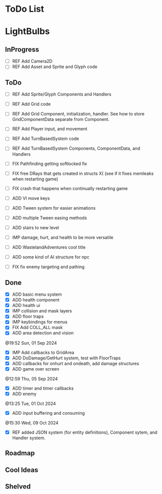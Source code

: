 # ToDo List

# LightBulbs

## InProgress

- [ ] REF Add Camera2D
- [ ] REF Add Asset and Sprite and Glyph code

## ToDo

- [ ] REF Add Sprite/Glyph Components and Handlers
- [ ] REF Add Grid code
- [ ] REF Add Grid Component, initialization, handler. See how to store
  GridComponentData separate from Component.
- [ ] REF Add Player input, and movement
- [ ] REF Add TurnBasedSystem code
- [ ] REF Add TurnBasedSystem Components, ComponentData, and Handlers

- [ ] FIX Pathfinding getting softlocked fix 
- [ ] FIX free DRays that gets created in structs X( (see if it fixes memleaks
  when restarting game)
- [ ] FIX crash that happens when continually restarting game
- [ ] ADD VI move keys
- [ ] ADD Tween system for easier animations
- [ ] ADD multiple Tween easing methods
- [ ] ADD stairs to new level
- [ ] IMP damage, hurt, and health to be more versatile
- [ ] ADD WastelandAdventures cool title
- [ ] ADD some kind of AI structure for npc
- [ ] FIX fix enemy targeting and pathing



## Done

- [x] ADD basic menu system
- [x] ADD health component 
- [x] ADD health ui
- [x] IMP collision and mask layers
- [x] ADD floor traps 
- [x] IMP keybindings for menus
- [x] FIX Add COLL_ALL mask 
- [x] ADD area detection and vision

 @19:52 Sun, 01 Sep 2024

- [x] IMP Add callbacks to GridArea
- [x] ADD DoDamage/GetHurt system, test with FloorTraps
- [x] ADD callbacks for onhurt and ondeath, add damage structures
- [x] ADD game over screen

 @12:59 Thu, 05 Sep 2024

- [x] ADD timer and timer callbacks
- [x] ADD enemy

 @13:25 Tue, 01 Oct 2024

- [x] ADD input buffering and consuming

 @15:30 Wed, 09 Oct 2024

- [x] REF added JSON system (for entity definitions), Component sytem, and
   Handler system.



## Roadmap




## Cool Ideas




## Shelved


